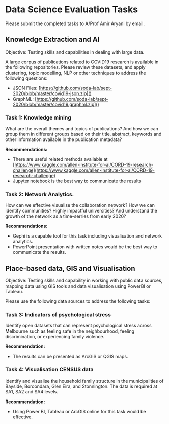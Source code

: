 # Data Science Evaluation Tasks
Please submit the completed tasks to A/Prof Amir Aryani by email.  


## Knowledge Extraction and AI
Objective: Testing skills and capabilities in dealing with large data.

A large corpus of publications related to COVID19 research is available in the following repositories. Please review these datasets, and apply clustering, topic modelling, NLP or other techniques to address the following questions:

* JSON Files: [https://github.com/soda-lab/sept-2020/blob/master/covid19-json.zip]()
* GraphML: [https://github.com/soda-lab/sept-2020/blob/master/covid19.graphml.zip]()


### Task 1: Knowledge mining
What are the overall themes and topics of publications? And how we can group them in different groups based on their title, abstract, keywords and other information available in the publication metadata?

**Recommendations:**

* There are useful related methods available at [https://www.kaggle.com/allen-institute-for-ai/CORD-19-research-challenge](https://www.kaggle.com/allen-institute-for-ai/CORD-19-research-challenge)
* Jupyter notebook is the best way to communicate the results

### Task 2: Network Analytics.
How can we effective visualise the collaboration network? How we can identify communities? Highly impactful universities? And understand the growth of the network as a time-serries from early 2020? 

**Recommendations:**

* Gephi is a capable tool for this task including visualisation and network analytics. 
* PowerPoint presentation with written notes would be the best way to communicate the results. 


## Place-based data, GIS and Visualisation
Objective:  Testing skills and capability in working with public data sources, mapping data using GIS tools and data visualisation using PowerBI or Tableau.

Please use the following data sources to address the following tasks:

### Task 3: Indicators of psychological stress
Identify open datasets that can represent psychological stress across Melbourne such as feeling safe in the neighbourhood, feeling discrimination, or experiencing family violence. 

**Recommendation:** 
* The results can be presented as ArcGIS or QGIS maps.


### Task 4: Visualisation CENSUS data
Identify and visualise the household family structure in the municipalities of Bayside, Boroondara, Glen Eira, and Stonnington. The data is required at SA1, SA2 and SA4 levels.
 
**Recommendation:** 

* Using Power BI, Tableau or ArcGIS online for this task would be effective.


